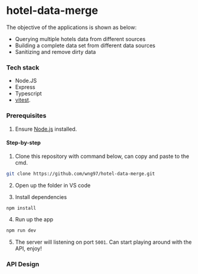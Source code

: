 # hotel-data-merge

The objective of the applications is shown as below:

- Querying multiple hotels data from different sources
- Building a complete data set from different data sources
- Sanitizing and remove dirty data

### Tech stack

- Node.JS
- Express
- Typescript
- [vitest](https://vitest.dev/guide/).

### Prerequisites

1. Ensure [Node.js](https://nodejs.org/en/) installed.

#### Step-by-step

1. Clone this repository with command below, can copy and paste to the cmd.

```bash
git clone https://github.com/wng97/hotel-data-merge.git
```

2. Open up the folder in VS code

3. Install dependencies

```bash
npm install
```

4. Run up the app

```bash
npm run dev
```

5. The server will listening on port `5001`. Can start playing around with the API, enjoy!

### API Design
